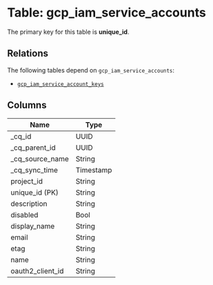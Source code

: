 # Table: gcp_iam_service_accounts



The primary key for this table is **unique_id**.

## Relations
The following tables depend on `gcp_iam_service_accounts`:
  - [`gcp_iam_service_account_keys`](gcp_iam_service_account_keys.md)

## Columns
| Name          | Type          |
| ------------- | ------------- |
|_cq_id|UUID|
|_cq_parent_id|UUID|
|_cq_source_name|String|
|_cq_sync_time|Timestamp|
|project_id|String|
|unique_id (PK)|String|
|description|String|
|disabled|Bool|
|display_name|String|
|email|String|
|etag|String|
|name|String|
|oauth2_client_id|String|